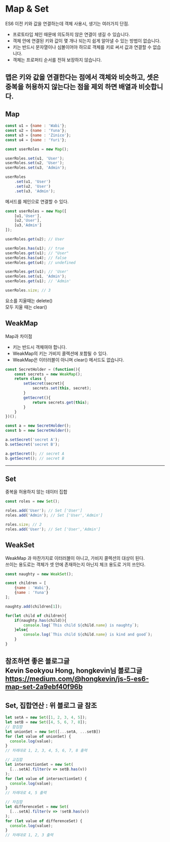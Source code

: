 # Map & Set

ES6 이전 키와 값을 연결하는데 객체 사용시, 생기는 여러가지 단점.

- 프로토타입 체인 때문에 의도하지 않은 연결이 생길 수 있습니다.
- 객체 안에 연결된 키와 값이 몇 개나 되는지 쉽게 알아낼 수 있는 방법이 없습니다.
- 키는 반드시 문자열이나 심볼이어야 하므로 객체를 키로 써서 값과 연결할 수 없습니다.
- 객체는 프로퍼티 순서를 전혀 보장하지 않습니다.

맵은 키와 값을 연결한다는 점에서 객체와 비슷하고, 셋은 중복을 허용하지 않는다는 점을 제외 하면 배열과 비슷합니다.
---
## Map
```js
const u1 = {name : 'Wabi'};
const u2 = {name : 'Yuna'};
const u3 = {name : 'Zinico'};
const u4 = {name : 'Yuri'};

const userRoles = new Map();
```

```js
userRoles.set(u1, 'User');
userRoles.set(u2, 'User');
userRoles.set(u3, 'Admin');
```

```js
userRoles
    .set(u1, 'User')
    .set(u2, 'User')
    .set(u3, 'Admin');
```

메서드를 체인으로 연결할 수 있다.

```js
const userRoles = new Map([
    [u1,'User'],
    [u2,'User'],
    [u3,'Admin']
]);

userRoles.get(u2); // User

userRoles.has(u1); // true
userRoles.get(u1); // "User"
userRoles.has(u4); // false
userRoles.get(u4); // undefined

userRoles.get(u1); // 'User'
userRoles.set(u1, 'Admin');
userRoles.get(u1); // 'Admin'

userRoles.size; // 3
```

요소를 지울때는 delete()\
모두 지울 때는 clear()

## WeakMap

Map과 차이점
- 키는 반드시 객체여야 합니다.
- WeakMap의 키는 가비지 콜렉션에 포함될 수 있다.
- WeakMap은 이터러블이 아니며 clear() 메서드도 없습니다.

```js
const SecretHolder = (function(){
    const secrets = new WeakMap();
    return class {
        setSecret(secret){
            secrets.set(this, secret);
        }
        getSecret(){
            return secrets.get(this);
        }
    }
})();

const a = new SecretHolder();
const b = new SecretHolder();

a.setSecret('secret A');
b.setSecret('secret B');

a.getSecret(); // secret A
b.getSecret(); // secret B
```
---
## Set

중복을 허용하지 않는 데이터 집합

```js
const roles = new Set();

roles.add('User'); // Set ['User']
roles.add('Admin'); // Set ['User','Admin']

roles.size; // 2
roles.add('User'); // Set ['User','Admin']
```

## WeakSet

WeakMap 과 마찬가지로 이터러블이 아니고, 가비지 콜렉션의 대상이 된다.\
쓰이는 용도로는 객체가 셋 안에 존재하는지 아닌지 체크 용도로 거의 쓰인다.

```js
const naughty = new WeakSet();

const children = [
    {name : 'Wabi'},
    {name : 'Yuna'}
];

naughty.add(children[1]);

for(let child of children){
    if(naughty.has(child)){
        console.log(`This child ${child.name} is naughty`);
    }else{
        console.log(`This child ${child.name} is kind and good`);
    }
}
```

참조하면 좋은 블로그글\
Kevin Seokyou Hong, hongkevin님 블로그글\
https://medium.com/@hongkevin/js-5-es6-map-set-2a9ebf40f96b
---
## Set, 집합연산 : 위 블로그 글 참조
```js
let setA = new Set([1, 2, 3, 4, 5]);
let setB = new Set([4, 5, 6, 7, 8]);
// 합집합
let unionSet = new Set([...setA, ...setB])
for (let value of unionSet) {
  console.log(value);
}
// 차례대로 1, 2, 3, 4, 5, 6, 7, 8 출력

// 교집합
let intersectionSet = new Set(
  [...setA].filter(v => setB.has(v))
);
for (let value of intersectionSet) {
  console.log(value);
}
// 차례대로 4, 5 출력

// 차집합
let differenceSet = new Set(
  [...setA].filter(v => !setB.has(v))
);
for (let value of differenceSet) {
  console.log(value);
}
// 차례대로 1, 2, 3 출력
```